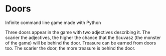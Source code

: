 # Doors
Infinite command line game made with Python

Three doors appear in the game with two adjectives describing it. The scarier the adjectives, the higher the chance that the Scuvasz (the monster of the game) will be behind the door. Treasure can be earned from doors too. The scarier the door, the more treasure is behind the door.
